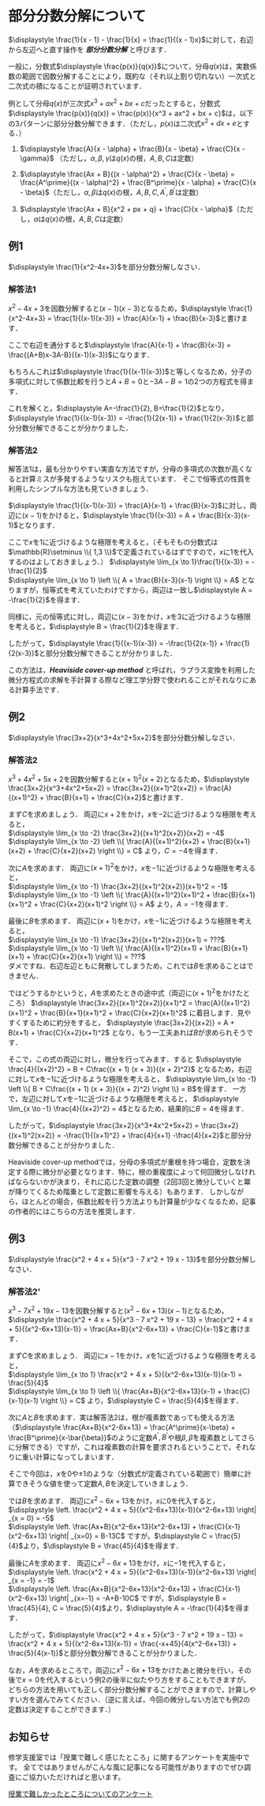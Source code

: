 <script type="text/x-mathjax-config">MathJax.Hub.Config({tex2jax:{inlineMath:[['\$','\$'],['\\(','\\)']],processEscapes:true},CommonHTML: {matchFontHeight:false}});</script>
<script type="text/javascript" async src="https://cdnjs.cloudflare.com/ajax/libs/mathjax/2.7.1/MathJax.js?config=TeX-MML-AM_CHTML"></script>

# 部分分数分解について

$\displaystyle \frac{1}{x - 1} - \frac{1}{x} = \frac{1}{(x - 1)x}$に対して，右辺から左辺へと直す操作を ***部分分数分解*** と呼びます．

一般に，分数式$\displaystyle \frac{p(x)}{q(x)}$について，分母$q(x)$は，実数係数の範囲で因数分解することにより，既約な（それ以上割り切れない）一次式と二次式の積になることが証明されています．

例として分母$q(x)$が三次式$x^3 + ax^2 + bx + c$だったとすると，分数式$\displaystyle \frac{p(x)}{q(x)} = \frac{p(x)}{x^3 + ax^2 + bx + c}$は，以下の3パターンに部分分数分解できます．（ただし，$p(x)$は二次式$x^2 + dx + e$とする．）

1. $\displaystyle \frac{A}{x - \alpha} + \frac{B}{x - \beta} + \frac{C}{x - \gamma}$ （ただし，$\alpha, \beta, \gamma$は$q(x)$の根，$A, B, C$は定数）

2. $\displaystyle \frac{Ax + B}{(x - \alpha)^2} + \frac{C}{x - \beta} = \frac{A^\prime}{(x - \alpha)^2} + \frac{B^\prime}{x - \alpha} + \frac{C}{x - \beta}$（ただし，$\alpha, \beta$は$q(x)$の根，$A, B, C, A^\prime, B^\prime$は定数）

3. $\displaystyle \frac{Ax + B}{x^2 + px + q} + \frac{C}{x - \alpha}$（ただし，$\alpha$は$q(x)$の根，$A, B, C$は定数）

## 例1
$\displaystyle \frac{1}{x^2-4x+3}$を部分分数分解しなさい．

### 解答法1
$x^2-4x+3$を因数分解すると$(x-1)(x-3)$となるため，$\displaystyle \frac{1}{x^2-4x+3} = \frac{1}{(x-1)(x-3)} = \frac{A}{x-1} + \frac{B}{x-3}$と書けます．

ここで右辺を通分すると$\displaystyle \frac{A}{x-1} + \frac{B}{x-3} = \frac{(A+B)x-3A-B}{(x-1)(x-3)}$になります．

もちろんこれは$\displaystyle \frac{1}{(x-1)(x-3)}$と等しくなるため，分子の多項式に対して係数比較を行うと$A+B=0$と$-3A-B=1$の2つの方程式を得ます．

これを解くと，$\displaystyle A=-\frac{1}{2}, B=\frac{1}{2}$となり，$\displaystyle \frac{1}{(x-1)(x-3)} = -\frac{1}{2(x-1)} + \frac{1}{2(x-3)}$と部分分数分解できることが分かりました．

### 解答法2
解答法1は，最も分かりやすい実直な方法ですが，分母の多項式の次数が高くなると計算ミスが多発するようなリスクも抱えています．
そこで恒等式の性質を利用したシンプルな方法も見ていきましょう．

$\displaystyle \frac{1}{(x-1)(x-3)} = \frac{A}{x-1} + \frac{B}{x-3}$に対し，両辺に$(x-1)$をかけると，$\displaystyle \frac{1}{(x-3)} = A + \frac{B}{x-3}(x-1)$となります．

ここで$x$を$1$に近づけるような極限を考えると，（そもそもの分数式は$\mathbb{R}\setminus \\{ 1,3 \\}$で定義されているはずですので，$x$に$1$を代入するのはよしておきましょう．）
$\displaystyle \lim_{x \to 1}\frac{1}{(x-3)} = -\frac{1}{2}$  
$\displaystyle \lim_{x \to 1} \left \\{ A + \frac{B}{x-3}(x-1) \right \\} = A$
となりますが，恒等式を考えていたわけですから，両辺は一致し$\displaystyle A = -\frac{1}{2}$を得ます．

同様に，元の恒等式に対し，両辺に$(x-3)$をかけ，$x$を$3$に近づけるような極限を考えると，$\displaystyle B = \frac{1}{2}$を得ます．

したがって，$\displaystyle \frac{1}{(x-1)(x-3)} = -\frac{1}{2(x-1)} + \frac{1}{2(x-3)}$と部分分数分解できることが分かりました．

この方法は，***Heaviside cover-up method*** と呼ばれ，ラプラス変換を利用した微分方程式の求解を手計算する際など理工学分野で使われることがそれなりにある計算手法です．

## 例2
$\displaystyle \frac{3x+2}{x^3+4x^2+5x+2}$を部分分数分解しなさい．

### 解答法2
$x^3+4x^2+5x+2$を因数分解すると$(x+1)^2(x+2)$となるため，$\displaystyle \frac{3x+2}{x^3+4x^2+5x+2} = \frac{3x+2}{(x+1)^2(x+2)} = \frac{A}{(x+1)^2} + \frac{B}{x+1} + \frac{C}{x+2}$と書けます．

まず$C$を求めましょう．
両辺に$x+2$をかけ，$x$を$-2$に近づけるような極限を考えると，  
$\displaystyle \lim_{x \to -2} \frac{3x+2}{(x+1)^2(x+2)}(x+2) = -4$  
$\displaystyle \lim_{x \to -2} \left \\{ \frac{A}{(x+1)^2}(x+2) + \frac{B}{x+1}(x+2) + \frac{C}{x+2}(x+2) \right \\} = C$
より，$C = -4$を得ます．

次に$A$を求めます．
両辺に$(x+1)^2$をかけ，$x$を$-1$に近づけるような極限を考えると，  
$\displaystyle \lim_{x \to -1} \frac{3x+2}{(x+1)^2(x+2)}(x+1)^2 = -1$  
$\displaystyle \lim_{x \to -1} \left \\{ \frac{A}{(x+1)^2}(x+1)^2 + \frac{B}{x+1}(x+1)^2 + \frac{C}{x+2}(x+1)^2 \right \\} = A$
より，$A = -1$を得ます．

最後に$B$を求めます．
両辺に$(x+1)$をかけ，$x$を$-1$に近づけるような極限を考えると，  
$\displaystyle \lim_{x \to -1} \frac{3x+2}{(x+1)^2(x+2)}(x+1) = ???$  
$\displaystyle \lim_{x \to -1} \left \\{ \frac{A}{(x+1)^2}(x+1) + \frac{B}{x+1}(x+1) + \frac{C}{x+2}(x+1) \right \\} = ???$  
ダメですね．右辺左辺ともに発散してしまうため，これでは$B$を求めることはできません．

ではどうするかというと，$A$を求めたときの途中式（両辺に$(x+1)^2$をかけたところ）
$\displaystyle \frac{3x+2}{(x+1)^2(x+2)}(x+1)^2 = \frac{A}{(x+1)^2}(x+1)^2 + \frac{B}{x+1}(x+1)^2 + \frac{C}{x+2}(x+1)^2$
に着目します．見やすくするために約分をすると，
$\displaystyle \frac{3x+2}{(x+2)} = A + B(x+1) + \frac{C}{x+2}(x+1)^2$
となり，もう一工夫あれば$B$が求められそうです．

そこで，この式の両辺に対し，微分を行ってみます．すると
$\displaystyle \frac{4}{(x+2)^2} = B + C\frac{(x + 1) (x + 3)}{(x + 2)^2}$
となるため，右辺に対して$x$を$-1$に近づけるような極限を考えると，
$\displaystyle \lim_{x \to -1} \left \\{ B + C\frac{(x + 1) (x + 3)}{(x + 2)^2} \right \\} = B$を得ます．
一方で，左辺に対して$x$を$-1$に近づけるような極限を考えると，
$\displaystyle \lim_{x \to -1} \frac{4}{(x+2)^2} = 4$となるため，結果的に$B = 4$を得ます．

したがって，$\displaystyle \frac{3x+2}{x^3+4x^2+5x+2} = \frac{3x+2}{(x+1)^2(x+2)} = -\frac{1}{(x+1)^2} + \frac{4}{x+1} -\frac{4}{x+2}$と部分分数分解できることが分かりました．

Heaviside cover-up methodでは，分母の多項式が重根を持つ場合，定数を決定する際に微分が必要となります．特に，根の重複度によって何回微分しなければならないかが決まり，それに応じた定数の調整（2回3回と微分していくと冪が降りてくるため階乗として定数に影響を与える）もあります．
しかしながら，ほとんどの場合，係数比較を行う方法よりも計算量が少なくなるため，記事の作者的にはこちらの方法を推奨します．

## 例3
$\displaystyle \frac{x^2 + 4 x + 5}{x^3 - 7 x^2 + 19 x - 13}$を部分分数分解しなさい．

### 解答法2'
$x^3 - 7 x^2 + 19 x - 13$を因数分解すると$(x^2-6x+13)(x-1)$となるため，$\displaystyle \frac{x^2 + 4 x + 5}{x^3 - 7 x^2 + 19 x - 13} = \frac{x^2 + 4 x + 5}{(x^2-6x+13)(x-1)} = \frac{Ax+B}{x^2-6x+13} + \frac{C}{x-1}$と書けます．

まず$C$を求めましょう．
両辺に$x-1$をかけ，$x$を$1$に近づけるような極限を考えると，  
$\displaystyle \lim_{x \to 1} \frac{x^2 + 4 x + 5}{(x^2-6x+13)(x-1)}(x-1) = \frac{5}{4}$  
$\displaystyle \lim_{x \to 1} \left \\{ \frac{Ax+B}{x^2-6x+13}(x-1) + \frac{C}{x-1}(x-1) \right \\} = C$
より，$\displaystyle C = \frac{5}{4}$を得ます．

次に$A$と$B$を求めます．実は解答法2は，根が複素数であっても使える方法（$\displaystyle \frac{Ax+B}{x^2-6x+13} = \frac{A^\prime}{x-\beta} + \frac{B^\prime}{x-\bar{\beta}}$のように定数$A^\prime, B^\prime$や根$\beta, \bar{\beta}$を複素数としてさらに分解できる）ですが，これは複素数の計算を要求されるということで，それなりに重い計算になってしまいます．

そこで今回は，$x$を$0$や$\pm 1$のような（分数式が定義されている範囲で）簡単に計算できそうな値を使って定数$A, B$を決定していきましょう．

では$B$を求めます．
両辺に$x^2-6x+13$をかけ，$x$に$0$を代入すると，
$\displaystyle \left. \frac{x^2 + 4 x + 5}{(x^2-6x+13)(x-1)}(x^2-6x+13) \right| _{x = 0} = -5$  
$\displaystyle \left. \frac{Ax+B}{x^2-6x+13}(x^2-6x+13) + \frac{C}{x-1}(x^2-6x+13) \right| _{x=0} = B-13C$
ですが，$\displaystyle C = \frac{5}{4}$より，$\displaystyle B = \frac{45}{4}$を得ます．

最後に$A$を求めます．
両辺に$x^2-6x+13$をかけ，$x$に$-1$を代入すると，
$\displaystyle \left. \frac{x^2 + 4 x + 5}{(x^2-6x+13)(x-1)}(x^2-6x+13) \right| _{x = -1} = -1$  
$\displaystyle \left. \frac{Ax+B}{x^2-6x+13}(x^2-6x+13) + \frac{C}{x-1}(x^2-6x+13) \right| _{x=-1} = -A+B-10C$
ですが，$\displaystyle B = \frac{45}{4}, C = \frac{5}{4}$より，$\displaystyle A = -\frac{1}{4}$を得ます．

したがって，$\displaystyle \frac{x^2 + 4 x + 5}{x^3 - 7 x^2 + 19 x - 13} = \frac{x^2 + 4 x + 5}{(x^2-6x+13)(x-1)} = \frac{-x+45}{4(x^2-6x+13)} + \frac{5}{4(x-1)}$と部分分数分解できることが分かりました．

なお，$A$を求めるところで，両辺に$x^2-6x+13$をかけたあと微分を行い，その後で$x=0$を代入するという例2の後半に似たやり方をすることもできますが，どちらの方法を用いても正しく部分分数分解することができますので，計算しやすい方を選んでみてください．（逆に言えば，今回の微分しない方法でも例2の定数は決定することができます．）

## お知らせ
修学支援室では「授業で難しく感じたところ」に関するアンケートを実施中です。
全てではありませんがこんな風に記事になる可能性がありますのでぜひ調査にご協力いただければと思います。

[授業で難しかったところについてのアンケート](https://docs.google.com/forms/d/e/1FAIpQLScWKlr5Q9ctfumYM_BZsII-UX1ToD6e8-OLpqSH8biI9AJ7Gg/viewform?usp=sf_link)